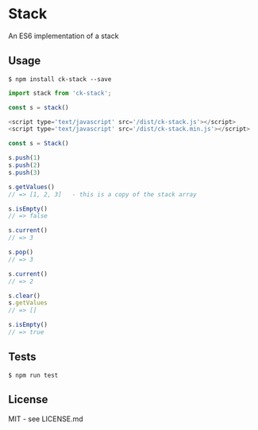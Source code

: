 # Stack

An ES6 implementation of a stack

## Usage

```
$ npm install ck-stack --save
```

```javascript
import stack from 'ck-stack';

const s = stack()
```

```javascript
<script type='text/javascript' src='/dist/ck-stack.js'></script>
<script type='text/javascript' src='/dist/ck-stack.min.js'></script>

const s = Stack()
```

```javascript
s.push(1)
s.push(2)
s.push(3)

s.getValues()
// => [1, 2, 3]   - this is a copy of the stack array

s.isEmpty()
// => false

s.current()
// => 3

s.pop()
// => 3

s.current()
// => 2

s.clear()
s.getValues
// => []

s.isEmpty()
// => true
```

## Tests

```
$ npm run test
```

## License

MIT - see LICENSE.md
